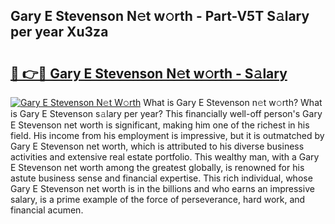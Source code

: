 ## Gary E Stevenson N𝚎t w𝚘rth - Part-V5T S𝚊lary per year Xu3za

# <h2><a href="http://gc05gl.nevu.top/?p=Gary+E+Stevenson">🔗 👉🔴 Gary E Stevenson N𝚎t w𝚘rth - S𝚊lary</a></h2>

[![Gary E Stevenson N𝚎t W𝚘rth](https://i.imgur.com/Oavwk0R.jpeg)](http://gc05gl.nevu.top/?p=Gary+E+Stevenson)
What is Gary E Stevenson n𝚎t w𝚘rth? What is Gary E Stevenson s𝚊lary per year?
This financially well-off person's Gary E Stevenson net worth is significant, making him one of the richest in his field. His income from his employment is impressive, but it is outmatched by Gary E Stevenson net worth, which is attributed to his diverse business activities and extensive real estate portfolio. This wealthy man, with a Gary E Stevenson net worth among the greatest globally, is renowned for his astute business sense and financial expertise. This rich individual, whose Gary E Stevenson net worth is in the billions and who earns an impressive salary, is a prime example of the force of perseverance, hard work, and financial acumen.
